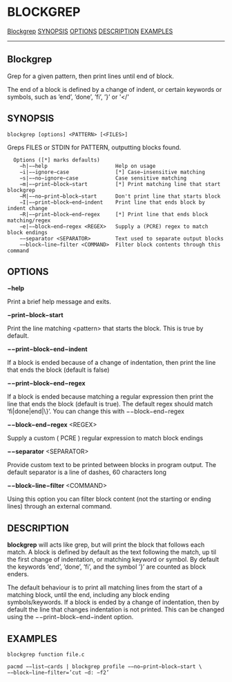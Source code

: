 BLOCKGREP
=========

[Blockgrep](#Blockgrep)
[SYNOPSIS](#SYNOPSIS)
[OPTIONS](#OPTIONS)
[DESCRIPTION](#DESCRIPTION)
[EXAMPLES](#EXAMPLES)

------------------------------------------------------------------------

Blockgrep
--------------

Grep for a given pattern, then print lines until end of block.

The end of a block is defined by a change of indent, or certain keywords
or symbols, such as ’end’, ’done’, ’fi’, ’}’ or '</'

SYNOPSIS
-------------

`blockgrep [options] <PATTERN> [<FILES>]`

Greps FILES or STDIN for PATTERN, outputting blocks found.

~~~
  Options ([*] marks defaults)
    −h|−−help                      Help on usage
    −i|−−ignore−case               [*] Case−insensitive matching
    −s|−−no−ignore−case            Case sensitive matching
    −m|−−print−block−start         [*] Print matching line that start blockgrep
    −M|−−no−print−block−start      Don't print line that starts block
    −I|−−print−block−end−indent    Print line that ends block by indent change
    −R|−−print−block−end−regex     [*] Print line that ends block matching/regex
    −e|−−block−end−regex <REGEX>   Supply a (PCRE) regex to match block endings
    −−separator <SEPARATOR>        Text used to separate output blocks
    −−block−line−filter <COMMAND>  Filter block contents through this command
~~~

OPTIONS
------------

**−help**

Print a brief help message and exits.

**−print−block−start**

Print the line matching &lt;pattern&gt; that starts the block. This is
true by default.

**−−print−block−end−indent**

If a block is ended because of a change of indentation, then print the
line that ends the block (default is false)

**−−print−block−end−regex**

If a block is ended because matching a regular expression then print the
line that ends the block (default is true). The default regex should
match ’fi|done|end|\\}’. You can change this with −−block−end−regex

**−−block−end−regex** &lt;REGEX&gt;

Supply a custom ( PCRE ) regular expression to match block endings

**−−separator** &lt;SEPARATOR&gt;

Provide custom text to be printed between blocks in program output. The
default separator is a line of dashes, 60 characters long

**−−block−line−filter** &lt;COMMAND&gt;

Using this option you can filter block content (not the starting or
ending lines) through an external command.

DESCRIPTION
----------------

**blockgrep** will acts like grep, but will print the block that follows
each match. A block is defined by default as the text following the
match, up til the first change of indentation, or matching keyword or
symbol. By default the keywords ’end’, ’done’, ’fi’, and the symbol ’}’
are counted as block enders.

The default behaviour is to print all matching lines from the start of a
matching block, until the end, including any block ending
symbols/keywords. If a block is ended by a change of indentation, then
by default the line that changes indentation is not printed. This can be
changed using the −−print−block−end−indent option.

EXAMPLES
-------------
~~~
blockgrep function file.c

pacmd −−list−cards | blockgrep profile −−no−print−block−start \
−−block−line−filter=’cut −d: −f2’

~~~


